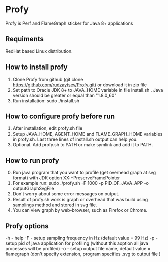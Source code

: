 # Profy
Profy is Perf and FlameGraph sticker for Java 8+ applications

## Requiments
RedHat based Linux distribution.

## How to install profy
1. Clone Profy from github (git clone https://github.com/rudzaytsev/Profy.git) or download it in zip file
2. Set path to Oracle JDK 8+ to JAVA_HOME variable in file install.sh . Java version should be greater or equal than "1.8.0_60"
3. Run installation: sudo ./install.sh

## How to configure profy before run
1. After installation, edit profy.sh file
2. Setup JAVA_HOME, AGENT_HOME and FLAME_GRAPH_HOME variables in profy.sh. Last three lines of install.sh output can help you.
3. Optional. Add profy.sh to PATH or make symlink and add it to PATH.

## How to run profy
0. Run java program that you want to profile (get overhead graph at svg format) with JDK option XX:+PreserveFramePointer
1. For example run: sudo ./profy.sh -F 1000 -p PID_OF_JAVA_APP -o outputGraphSvgFile
3. Don't worry about some error messages on output. 
4. Result of profy.sh work is graph or overhead that was build using samplings method and stored in svg file.
5. You can view graph by web-browser, such as Firefox or Chrome.

## Profy options

-h - help
-F - setup sampling frequency in Hz (default value = 99 Hz)
-p - setup pid of java application for profiling (without this aoption all java processes will be profiled)
-o - setup output file name, default value = flamegraph (don't specify extension, program specifies .svg to output file )
